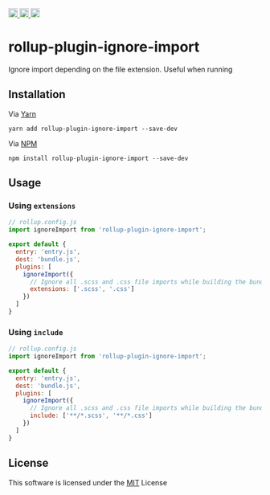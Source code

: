 <a href="https://travis-ci.org/yohangz/rollup-plugin-ignore-import">
    <img src="https://travis-ci.org/yohangz/rollup-plugin-ignore-import.svg?branch=master" alt="travis build" height="18">
</a>
<a href="https://github.com/yohangz/rollup-plugin-ignore-import/blob/master/LICENSE">
    <img src="http://img.shields.io/badge/license-MIT-blue.svg?style=flat" alt="license" height="18">
</a>  
<a href="https://badge.fury.io/js/rollup-plugin-ignore-import">
    <img src="https://badge.fury.io/js/rollup-plugin-ignore-import.svg" alt="npm version" height="18">
</a>

# rollup-plugin-ignore-import

Ignore import depending on the file extension. Useful when running 

## Installation

Via [Yarn](https://yarnpkg.com/lang/en/)

```yarn add rollup-plugin-ignore-import --save-dev```

Via [NPM](https://www.npmjs.com/)

```npm install rollup-plugin-ignore-import --save-dev```

## Usage

### Using `extensions`

```js
// rollup.config.js
import ignoreImport from 'rollup-plugin-ignore-import';

export default {
  entry: 'entry.js',
  dest: 'bundle.js',
  plugins: [
    ignoreImport({
      // Ignore all .scss and .css file imports while building the bundle
      extensions: ['.scss', '.css']
    })
  ]
}
```

### Using `include`

```js
// rollup.config.js
import ignoreImport from 'rollup-plugin-ignore-import';

export default {
  entry: 'entry.js',
  dest: 'bundle.js',
  plugins: [
    ignoreImport({
      // Ignore all .scss and .css file imports while building the bundle
      include: ['**/*.scss', '**/*.css']
    })
  ]
}
```

## License

This software is licensed under the [MIT][license] License

[license]: https://github.com/yohangz/rollup-plugin-ignore-import/blob/master/LICENSE
